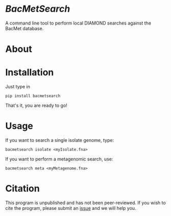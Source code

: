# *BacMetSearch*
A command line tool to perform local DIAMOND searches against the BacMet database.

# About

# Installation

Just type in 
    
    pip install bacmetsearch

That's it, you are ready to go!

# Usage

If you want to search a single isolate genome, type:

    bacmetsearch isolate <myIsolate.fna>
        
If you want to perform a metagenomic search, use:

    bacmetsearch meta <myMetagenome.fna>

# Citation
This program is unpublished and has not been peer-reviewed. If you wish to cite the program, please submit an [issue](https://github.com/bhattlab/GenomeSearch/issues) and we will help you.
